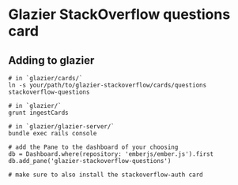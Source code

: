 Glazier StackOverflow questions card
====================================

## Adding to glazier

    # in `glazier/cards/`
    ln -s your/path/to/glazier-stackoverflow/cards/questions stackoverflow-questions

    # in `glazier/`
    grunt ingestCards

    # in `glazier/glazier-server/`
    bundle exec rails console

    # add the Pane to the dashboard of your choosing
    db = Dashboard.where(repository: 'emberjs/ember.js').first
    db.add_pane('glazier-stackoverflow-questions')

    # make sure to also install the stackoverflow-auth card
